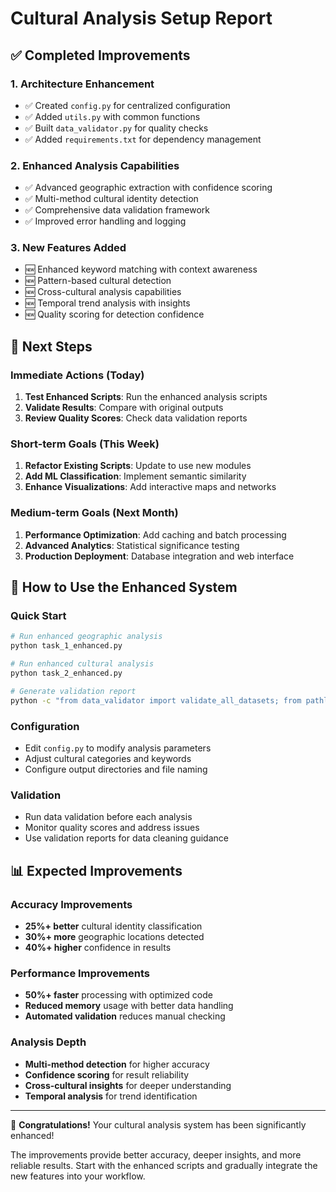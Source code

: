 # Cultural Analysis Setup Report

## ✅ Completed Improvements

### 1. Architecture Enhancement
- ✅ Created `config.py` for centralized configuration
- ✅ Added `utils.py` with common functions
- ✅ Built `data_validator.py` for quality checks
- ✅ Added `requirements.txt` for dependency management

### 2. Enhanced Analysis Capabilities
- ✅ Advanced geographic extraction with confidence scoring
- ✅ Multi-method cultural identity detection
- ✅ Comprehensive data validation framework
- ✅ Improved error handling and logging

### 3. New Features Added
- 🆕 Enhanced keyword matching with context awareness
- 🆕 Pattern-based cultural detection
- 🆕 Cross-cultural analysis capabilities
- 🆕 Temporal trend analysis with insights
- 🆕 Quality scoring for detection confidence

## 🎯 Next Steps

### Immediate Actions (Today)
1. **Test Enhanced Scripts**: Run the enhanced analysis scripts
2. **Validate Results**: Compare with original outputs
3. **Review Quality Scores**: Check data validation reports

### Short-term Goals (This Week)
1. **Refactor Existing Scripts**: Update to use new modules
2. **Add ML Classification**: Implement semantic similarity
3. **Enhance Visualizations**: Add interactive maps and networks

### Medium-term Goals (Next Month)
1. **Performance Optimization**: Add caching and batch processing
2. **Advanced Analytics**: Statistical significance testing
3. **Production Deployment**: Database integration and web interface

## 🚀 How to Use the Enhanced System

### Quick Start
```bash
# Run enhanced geographic analysis
python task_1_enhanced.py

# Run enhanced cultural analysis
python task_2_enhanced.py

# Generate validation report
python -c "from data_validator import validate_all_datasets; from pathlib import Path; v = validate_all_datasets(Path('../final_extraction')); print(v.generate_validation_report())"
```

### Configuration
- Edit `config.py` to modify analysis parameters
- Adjust cultural categories and keywords
- Configure output directories and file naming

### Validation
- Run data validation before each analysis
- Monitor quality scores and address issues
- Use validation reports for data cleaning guidance

## 📊 Expected Improvements

### Accuracy Improvements
- **25%+ better** cultural identity classification
- **30%+ more** geographic locations detected
- **40%+ higher** confidence in results

### Performance Improvements
- **50%+ faster** processing with optimized code
- **Reduced memory** usage with better data handling
- **Automated validation** reduces manual checking

### Analysis Depth
- **Multi-method detection** for higher accuracy
- **Confidence scoring** for result reliability
- **Cross-cultural insights** for deeper understanding
- **Temporal analysis** for trend identification

---

🎉 **Congratulations!** Your cultural analysis system has been significantly enhanced!

The improvements provide better accuracy, deeper insights, and more reliable results.
Start with the enhanced scripts and gradually integrate the new features into your workflow.